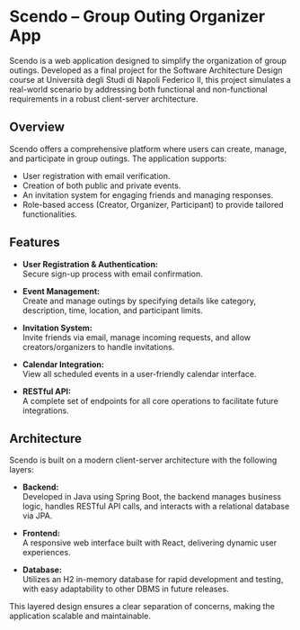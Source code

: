 # Scendo – Group Outing Organizer App

Scendo is a web application designed to simplify the organization of group outings. Developed as a final project for the Software Architecture Design course at Università degli Studi di Napoli Federico II, this project simulates a real-world scenario by addressing both functional and non-functional requirements in a robust client-server architecture.

## Overview

Scendo offers a comprehensive platform where users can create, manage, and participate in group outings. The application supports:
- User registration with email verification.
- Creation of both public and private events.
- An invitation system for engaging friends and managing responses.
- Role-based access (Creator, Organizer, Participant) to provide tailored functionalities.

## Features

- **User Registration & Authentication:**  
  Secure sign-up process with email confirmation.

- **Event Management:**  
  Create and manage outings by specifying details like category, description, time, location, and participant limits.

- **Invitation System:**  
  Invite friends via email, manage incoming requests, and allow creators/organizers to handle invitations.

- **Calendar Integration:**  
  View all scheduled events in a user-friendly calendar interface.

- **RESTful API:**  
  A complete set of endpoints for all core operations to facilitate future integrations.

## Architecture

Scendo is built on a modern client-server architecture with the following layers:

- **Backend:**  
  Developed in Java using Spring Boot, the backend manages business logic, handles RESTful API calls, and interacts with a relational database via JPA.

- **Frontend:**  
  A responsive web interface built with React, delivering dynamic user experiences.

- **Database:**  
  Utilizes an H2 in-memory database for rapid development and testing, with easy adaptability to other DBMS in future releases.

This layered design ensures a clear separation of concerns, making the application scalable and maintainable.
